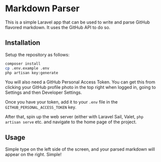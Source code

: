 # Markdown Parser

This is a simple Laravel app that can be used to write and parse GitHub flavored markdown. It uses the GitHub API to do so.

## Installation

Setup the repository as follows:

```bash
composer install
cp .env.example .env
php artisan key:generate
```

You will also need a GitHub Personal Access Token. You can get this from clicking your GitHub profile photo in the top right when logged in, going to Settings and then Developer Settings.

Once you have your token, add it to your `.env` file in the `GITHUB_PERSONAL_ACCESS_TOKEN` key.

After that, spin up the web server (either with Laravel Sail, Valet, `php artisan serve` etc. and navigate to the home page of the project.

## Usage

Simple type on the left side of the screen, and your parsed markdown will appear on the right. Simple!

